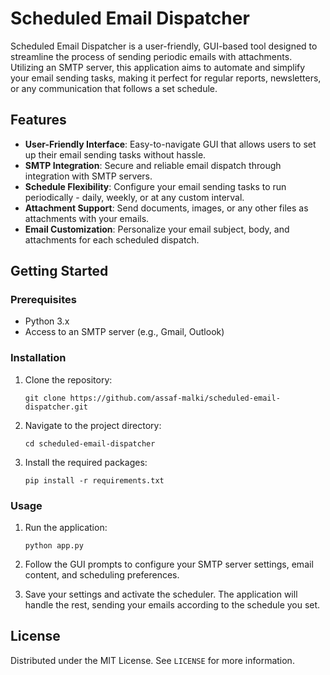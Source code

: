 # Scheduled Email Dispatcher

Scheduled Email Dispatcher is a user-friendly, GUI-based tool designed to streamline the process of sending periodic emails with attachments. Utilizing an SMTP server, this application aims to automate and simplify your email sending tasks, making it perfect for regular reports, newsletters, or any communication that follows a set schedule.

## Features

- **User-Friendly Interface**: Easy-to-navigate GUI that allows users to set up their email sending tasks without hassle.
- **SMTP Integration**: Secure and reliable email dispatch through integration with SMTP servers.
- **Schedule Flexibility**: Configure your email sending tasks to run periodically - daily, weekly, or at any custom interval.
- **Attachment Support**: Send documents, images, or any other files as attachments with your emails.
- **Email Customization**: Personalize your email subject, body, and attachments for each scheduled dispatch.

## Getting Started

### Prerequisites

- Python 3.x
- Access to an SMTP server (e.g., Gmail, Outlook)

### Installation

1. Clone the repository:
    ```
    git clone https://github.com/assaf-malki/scheduled-email-dispatcher.git
    ```

2. Navigate to the project directory:
    ```
    cd scheduled-email-dispatcher
    ```

3. Install the required packages:
    ```
    pip install -r requirements.txt
    ```

### Usage

1. Run the application:
    ```
    python app.py
    ```

2. Follow the GUI prompts to configure your SMTP server settings, email content, and scheduling preferences.

3. Save your settings and activate the scheduler. The application will handle the rest, sending your emails according to the schedule you set.

## License

Distributed under the MIT License. See `LICENSE` for more information.
